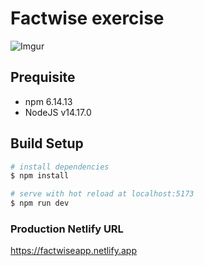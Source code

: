 # Factwise exercise

![Imgur](https://i.imgur.com/H85okpQ.png)

## Prequisite

- npm 6.14.13
- NodeJS v14.17.0

## Build Setup

```bash
# install dependencies
$ npm install

# serve with hot reload at localhost:5173
$ npm run dev

```

### Production Netlify URL

https://factwiseapp.netlify.app
